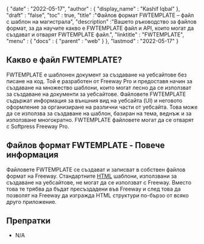 {
  "date" : "2022-05-17",
  "author" : {
    "display_name" : "Kashif Iqbal"
},
  "draft" : "false",
  "toc" : true,
  "title" :"Файлов формат FWTEMPLATE – файл с шаблон на магистрала",
  "description" :"Вашето ръководство за файлов формат, за да научите какво е FWTEMPLATE файл и API, които могат да създават и отварят FWTEMPLATE файл.",
  "linktitle" : "FWTEMPLATE",
  "menu" : {
    "docs" : {
      "parent" : "web"
}
},
  "lastmod" : "2022-05-17"
}

## Какво е файл FWTEMPLATE?

FWTEMPLATE е шаблонен документ за създаване на уебсайтове без писане на код. Той е разработен от Freeway Pro и предоставя начин за създаване на множество шаблони, които могат лесно да се използват за създаване на документи за уебсайтове. Файловете FWTEMPLATE съдържат информация за външния вид на уебсайта (UI) и неговото оформление за организиране на различни части от уебсайта. Това може да се използва за създаване на шаблон, базиран на тема, веднъж и за използване многократно. FWTEMPLATE файловете могат да се отварят с Softpress Freeway Pro.

## Файлов формат FWTEMPLATE - Повече информация

Файловете FWTEMPLATE се създават и записват в собствен файлов формат на Freeway. Стандартните [HTML](/bg/web/html/) шаблони, използвани за създаване на уебсайтове, не могат да се използват с Freeway. Вместо това те трябва да бъдат пресъздадени във Freeway и след това да позволят на Freeway да изгражда HTML структури по-бързо от всяко друго приложение.

## Препратки

* N/A

